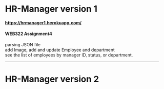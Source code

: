 # HR-Manager version 1

#### https://hrmanager1.herokuapp.com/  
#### WEB322 Assignment4  
parsing JSON file  
add Image, add and update Employee and department  
see the list of employees by manager ID, status, or department.  

------
# HR-Manager version 2
